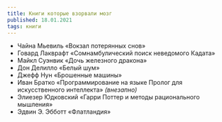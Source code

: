 ```yaml
---
title: Книги которые взорвали мозг
published: 18.01.2021
tags: книги
---
```


- Чайна Мьевиль «Вокзал потерянных снов»
- Говард Лакврафт «Сомнамбулический поиск неведомого Кадата»
- Майкл Суэнвик «Дочь железного дракона»
- Дон Делилло «Белый шум»
- Джефф Нун «Брошенные машины»
- Иван Братко «Программирование на языке Пролог для искусственного интеллекта» _(внезапно)_
- Элиезер Юдковский «Гарри Поттер и методы рационального мышления»
- Эдвин Э. Эбботт «Флатландия»